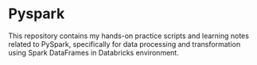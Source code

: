 # Pyspark
This repository contains my hands-on practice scripts and learning notes related to PySpark, specifically for data processing and transformation using Spark DataFrames in Databricks environment.
